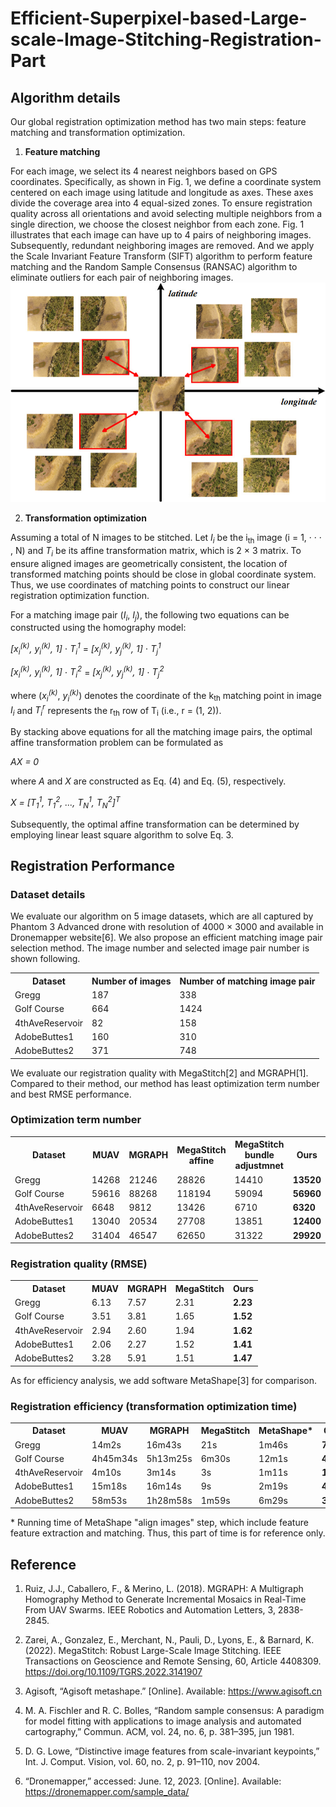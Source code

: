 # Efficient-Superpixel-based-Large-scale-Image-Stitching-Registration-Part
## Algorithm details
Our global registration optimization method has two main steps: feature matching and transformation optimization.

1) **Feature matching**


For each image, we select its 4 nearest neighbors based on GPS coordinates. Specifically, as shown in Fig. 1, we define a coordinate system centered on each image using latitude and longitude as axes. These axes divide the coverage area into 4 equal-sized zones. To ensure registration quality across all orientations and avoid
selecting multiple neighbors from a single direction, we choose the closest neighbor from each zone. Fig. 1 illustrates that
each image can have up to 4 pairs of neighboring images. Subsequently, redundant neighboring images are removed. And we apply the Scale Invariant Feature Transform (SIFT) algorithm to perform feature matching and the Random Sample Consensus (RANSAC) algorithm to eliminate outliers for each pair of neighboring images.
![image](4NN_select.png)

2) **Transformation optimization**

Assuming a total of N images to be stitched. Let *I<sub>i</sub>* be the i<sub>th</sub> image (i = 1, · · · , N) and *T<sub>i</sub>* be its affine transformation matrix, which is 2 × 3 matrix. To ensure aligned images are geometrically consistent, the location of transformed matching points should be close in global coordinate system. Thus, we use coordinates of matching points to construct our linear registration optimization function.

For a matching image pair (*I<sub>i</sub>*, *I<sub>j</sub>*), the following two equations can be constructed using the homography model:

*[x<sub>i</sub><sup>(k)</sup>, y<sub>i</sub><sup>(k)</sup>, 1]* $\cdot$ *T<sub>i</sub><sup>1</sup>* = *[x<sub>j</sub><sup>(k)</sup>, y<sub>j</sub><sup>(k)</sup>, 1]* $\cdot$ *T<sub>j</sub><sup>1</sup>*

*[x<sub>i</sub><sup>(k)</sup>, y<sub>i</sub><sup>(k)</sup>, 1]* $\cdot$ *T<sub>i</sub><sup>2</sup>* = *[x<sub>j</sub><sup>(k)</sup>, y<sub>j</sub><sup>(k)</sup>, 1]* $\cdot$ *T<sub>j</sub><sup>2</sup>*

where (*x<sub>i</sub><sup>(k)</sup>*, *y<sub>i</sub><sup>(k)</sup>*) denotes the coordinate of the k<sub>th</sub> matching point in image *I<sub>i</sub>* and *T<sub>i</sub><sup>r</sup>* represents the r<sub>th</sub> row of T<sub>i</sub> (i.e., r = (1, 2)).

By stacking above equations for all the matching image pairs, the optimal affine transformation problem can be formulated as

*AX = 0*

where *A* and *X* are constructed as Eq. (4) and Eq. (5), respectively.

*X = [T<sub>1</sub><sup>1</sup>, T<sub>1</sub><sup>2</sup>, ..., T<sub>N</sub><sup>1</sup>, T<sub>N</sub><sup>2</sup>]<sup>T</sup>*

Subsequently, the optimal affine transformation can be determined by employing linear least square algorithm to solve Eq. 3.

## Registration Performance
### Dataset details
We evaluate our algorithm on 5 image datasets, which are all captured by Phantom 3 Advanced drone with resolution of 4000 × 3000 and available in Dronemapper website[6]. We also propose an efficient matching image pair selection method. The image number and selected image pair number is shown following.

<table style="width:100%">
  <tr>
    <th>Dataset</th>
    <th>Number of images</th>
    <th>Number of matching image pair</th>
  </tr>
   </tr>
  <tr>
    <td>Gregg</td>
    <td>187</td>
    <td>338</td>
  </tr>
  <tr>
    <td>Golf Course</td>
    <td>664</td>
    <td>1424</td>
  </tr>
  <tr>
    <td>4thAveReservoir</td>
    <td>82</td>
    <td>158</td>
  </tr>
  <tr>
    <td>AdobeButtes1</td>
    <td>160</td>
    <td>310</td>
  </tr>
  <tr>
    <td>AdobeButtes2</td>
    <td>371</td>
    <td>748</td>
  </tr>
</table>

We evaluate our registration quality with MegaStitch[2] and MGRAPH[1]. Compared to their method, our method has least optimization term number and best RMSE performance.

### Optimization term number
<table style="width:100%">
  <tr>
    <th>Dataset</th>
    <th>MUAV</th>
    <th>MGRAPH</th>
    <th>MegaStitch affine</th>
    <th>MegaStitch bundle adjustmnet</th>
    <th>Ours</th>
  </tr>
   </tr>
  <tr>
    <td>Gregg</td>
    <td>14268</td>
    <td>21246</td>
    <td>28826</td>
    <td>14410</td>
    <td><b>13520</b></td>
  </tr>
  <tr>
    <td>Golf Course</td>
    <td>59616</td>
    <td>88268</td>
    <td>118194</td>
    <td>59094</td>
    <td><b>56960</b></td>
  </tr>
  <tr>
    <td>4thAveReservoir</td>
    <td>6648</td>
    <td>9812</td>
    <td>13426</td>
    <td>6710</td>
    <td><b>6320</b></td>
  </tr>
  <tr>
    <td>AdobeButtes1</td>
    <td>13040</td>
    <td>20534</td>
    <td>27708</td>
    <td>13851</td>
    <td><b>12400</b></td>
  </tr>
  <tr>
    <td>AdobeButtes2</td>
    <td>31404</td>
    <td>46547</td>
    <td>62650</td>
    <td>31322</td>
    <td><b>29920</b></td>
  </tr>
</table>

### Registration quality (RMSE) 
<table style="width:100%">
  <tr>
    <th>Dataset</th>
    <th>MUAV</th>
    <th>MGRAPH</th>
    <th>MegaStitch</th>
    <th>Ours</th>
  </tr>
   </tr>
  <tr>
    <td>Gregg</td>
    <td>6.13</td>
    <td>7.57</td>
    <td>2.31</td>
    <td><b>2.23</b></td>
  </tr>
  <tr>
    <td>Golf Course</td>
    <td>3.51</td>
    <td>3.81</td>
    <td>1.65</td>
    <td><b>1.52</b></td>
  </tr>
  <tr>
    <td>4thAveReservoir</td>
    <td>2.94</td>
    <td>2.60</td>
    <td>1.94</td>
    <td><b>1.62</b></td>
  </tr>
  <tr>
    <td>AdobeButtes1</td>
    <td>2.06</td>
    <td>2.27</td>
    <td>1.52</td>
    <td><b>1.41</b></td>
  </tr>
  <tr>
    <td>AdobeButtes2</td>
    <td>3.28</td>
    <td>5.91</td>
    <td>1.51</td>
    <td><b>1.47</b></td>
  </tr>
</table>

As for efficiency analysis, we add software MetaShape[3] for comparison.

### Registration efficiency (transformation optimization time) 
<table style="width:100%">
  <tr>
    <th>Dataset</th>
    <th>MUAV</th>
    <th>MGRAPH</th>
    <th>MegaStitch</th>
    <th>MetaShape*</th>
    <th>Ours</th>
  </tr>
   </tr>
  <tr>
    <td>Gregg</td>
    <td>14m2s</td>
    <td>16m43s</td>
    <td>21s</td>
    <td>1m46s</td>
    <td><b>7s</b></td>
  </tr>
  <tr>
    <td>Golf Course</td>
    <td>4h45m34s</td>
    <td>5h13m25s</td>
    <td>6m30s</td>
    <td>12m1s</td>
    <td><b>4m4s</b></td>
  </tr>
  <tr>
    <td>4thAveReservoir</td>
    <td>4m10s</td>
    <td>3m14s</td>
    <td>3s</td>
    <td>1m11s</td>
    <td><b>1s</b></td>
  </tr>
  <tr>
    <td>AdobeButtes1</td>
    <td>15m18s</td>
    <td>16m14s</td>
    <td>9s</td>
    <td>2m19s</td>
    <td><b>4s</b></td>
  </tr>
  <tr>
    <td>AdobeButtes2</td>
    <td>58m53s</td>
    <td>1h28m58s</td>
    <td>1m59s</td>
    <td>6m29s</td>
    <td><b>31s</b></td>
  </tr>
</table>
* Running time of MetaShape "align images" step, which include feature feature extraction and matching. Thus, this part of time is for reference only.


## Reference

1. Ruiz, J.J., Caballero, F., & Merino, L. (2018). MGRAPH: A Multigraph Homography Method to Generate Incremental Mosaics in Real-Time From UAV Swarms. IEEE Robotics and Automation Letters, 3, 2838-2845.

2. Zarei, A., Gonzalez, E., Merchant, N., Pauli, D., Lyons, E., & Barnard, K. (2022). MegaStitch: Robust Large-Scale Image Stitching. IEEE Transactions on Geoscience and Remote Sensing, 60, Article 4408309. https://doi.org/10.1109/TGRS.2022.3141907

3. Agisoft, “Agisoft metashape.” [Online]. Available: https://www.agisoft.cn

4. M. A. Fischler and R. C. Bolles, “Random sample consensus: A paradigm for model fitting with applications to image analysis and automated cartography,” Commun. ACM, vol. 24, no. 6, p. 381–395, jun 1981.

5. D. G. Lowe, “Distinctive image features from scale-invariant keypoints,” Int. J. Comput. Vision, vol. 60, no. 2, p. 91–110, nov 2004.

6. “Dronemapper,” accessed: June. 12, 2023. [Online]. Available: https://dronemapper.com/sample_data/

